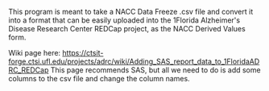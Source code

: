 This program is meant to take a NACC Data Freeze .csv file and convert it into a format that can be easily uploaded into the 1Florida Alzheimer's Disease Research Center REDCap project, as the NACC Derived Values form.

Wiki page here: https://ctsit-forge.ctsi.ufl.edu/projects/adrc/wiki/Adding_SAS_report_data_to_1FloridaADRC_REDCap
This page recommends SAS, but all we need to do is add some columns to the csv file and change the column names.